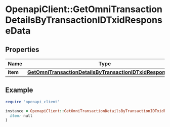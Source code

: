 # OpenapiClient::GetOmniTransactionDetailsByTransactionIDTxidResponseData

## Properties

| Name | Type | Description | Notes |
| ---- | ---- | ----------- | ----- |
| **item** | [**GetOmniTransactionDetailsByTransactionIDTxidResponseItem**](GetOmniTransactionDetailsByTransactionIDTxidResponseItem.md) |  |  |

## Example

```ruby
require 'openapi_client'

instance = OpenapiClient::GetOmniTransactionDetailsByTransactionIDTxidResponseData.new(
  item: null
)
```

